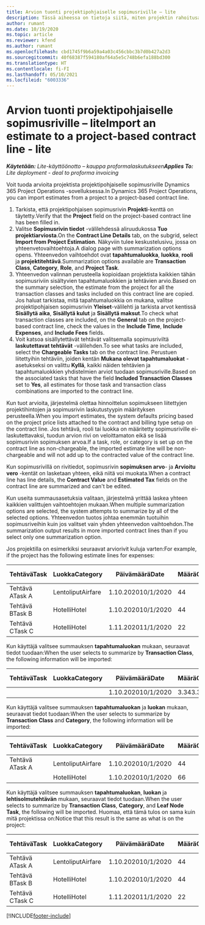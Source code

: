 ```yaml
---
title: Arvion tuonti projektipohjaiselle sopimusriville – lite
description: Tässä aiheessa on tietoja siitä, miten projektin rahoitusarviot tuodaan sopimusriville.
author: rumant
ms.date: 10/19/2020
ms.topic: article
ms.reviewer: kfend
ms.author: rumant
ms.openlocfilehash: cbd1745f9b6a59a4a03c456cbbc3b7d0b427a2d3
ms.sourcegitcommit: 40f68387f594180af64a5e5c748b6efa188bd300
ms.translationtype: HT
ms.contentlocale: fi-FI
ms.lasthandoff: 05/10/2021
ms.locfileid: "6003336"
---
```

# <a name="import-an-estimate-to-a-project-based-contract-line---lite"></a><span data-ttu-id="5de52-103">Arvion tuonti projektipohjaiselle sopimusriville – lite</span><span class="sxs-lookup"><span data-stu-id="5de52-103">Import an estimate to a project-based contract line - lite</span></span>

<span data-ttu-id="5de52-104">_**Käytetään:** Lite-käyttöönotto – kauppa proformalaskutukseen_</span><span class="sxs-lookup"><span data-stu-id="5de52-104">_**Applies To:** Lite deployment - deal to proforma invoicing_</span></span>

<span data-ttu-id="5de52-105">Voit tuoda arvioita projektista projektipohjaiselle sopimusriville Dynamics 365 Project Operations -sovelluksessa.</span><span class="sxs-lookup"><span data-stu-id="5de52-105">In Dynamics 365 Project Operations, you can import estimates from a project to a project-based contract line.</span></span>

1. <span data-ttu-id="5de52-106">Tarkista, että projektipohjaisen sopimusrivin **Projekti**-kenttä on täytetty.</span><span class="sxs-lookup"><span data-stu-id="5de52-106">Verify that the **Project** field on the project-based contract line has been filled in.</span></span>
2. <span data-ttu-id="5de52-107">Valitse **Sopimusrivin tiedot** -välilehdessä aliruudukossa **Tuo projektiarviosta**.</span><span class="sxs-lookup"><span data-stu-id="5de52-107">On the **Contract Line Details** tab, on the subgrid, select **Import from Project Estimation**.</span></span> <span data-ttu-id="5de52-108">Näkyviin tulee keskustelusivu, jossa on yhteenvetovaihtoehtoja.</span><span class="sxs-lookup"><span data-stu-id="5de52-108">A dialog page with summarization options opens.</span></span> <span data-ttu-id="5de52-109">Yhteenvedon vaihtoehdot ovat **tapahtumaluokka**, **luokka**, **rooli** ja **projektitehtävä**.</span><span class="sxs-lookup"><span data-stu-id="5de52-109">Summarization options available are **Transaction Class**, **Category**, **Role**, and **Project Task**.</span></span>
3. <span data-ttu-id="5de52-110">Yhteenvedon valinnan perusteella kopioidaan projektista kaikkien tähän sopimusriviin sisältyvien tapahtumaluokkien ja tehtävien arvio.</span><span class="sxs-lookup"><span data-stu-id="5de52-110">Based on the summary selection, the estimate from the project for all the transaction classes and tasks included on this contract line are copied.</span></span> <span data-ttu-id="5de52-111">Jos haluat tarkistaa, mitä tapahtumaluokkia on mukana, valitse projektipohjaisen sopimusrivin **Yleiset**-välilehti ja tarkista arvot kentissä **Sisällytä aika**, **Sisällytä kulut** ja **Sisällytä maksut**.</span><span class="sxs-lookup"><span data-stu-id="5de52-111">To check what transaction classes are included, on the **General** tab on the project-based contract line, check the values in the **Include Time**, **Include Expenses**, and **Include Fees** fields.</span></span> 
4. <span data-ttu-id="5de52-112">Voit katsoa sisällytettävät tehtävät valitsemalla sopimusriviltä **laskutettavat tehtävät** -välilehden.</span><span class="sxs-lookup"><span data-stu-id="5de52-112">To see what tasks are included, select the **Chargeable Tasks** tab on the contract line.</span></span> <span data-ttu-id="5de52-113">Perustuen liitettyihin tehtäviin, joiden kentän **Mukana olevat tapahtumaluokat** -asetukseksi on valittu **Kyllä**, kaikki näiden tehtävien ja tapahtumaluokkien yhdistelmien arviot tuodaan sopimusriville.</span><span class="sxs-lookup"><span data-stu-id="5de52-113">Based on the associated tasks that have the field **Included Transaction Classes** set to **Yes**, all estimates for those task and transaction class combinations are imported to the contract line.</span></span>

<span data-ttu-id="5de52-114">Kun tuot arvioita, järjestelmä olettaa hinnoittelun sopimukseen liitettyjen projektihintojen ja sopimusrivin laskutustyypin määrityksen perusteella.</span><span class="sxs-lookup"><span data-stu-id="5de52-114">When you import estimates, the system defaults pricing based on the project price lists attached to the contract and billing type setup on the contract line.</span></span> <span data-ttu-id="5de52-115">Jos tehtävä, rooli tai luokka on määritetty sopimusriville ei-laskutettavaksi, tuodun arvion rivi on veloittamaton eikä se lisää sopimusrivin sopimuksen arvoa.</span><span class="sxs-lookup"><span data-stu-id="5de52-115">If a task, role, or category is set up on the contract line as non-chargeable, the imported estimate line will be non-chargeable and will not add up to the contracted value of the contract line.</span></span>

<span data-ttu-id="5de52-116">Kun sopimusrivillä on rivitiedot, sopimusrivin **sopimuksen arvo**- ja **Arvioitu vero** -kentät on lasketaan yhteen, eikä niitä voi muokata.</span><span class="sxs-lookup"><span data-stu-id="5de52-116">When a contract line has line details, the **Contract Value** and **Estimated Tax** fields on the contract line are summarized and can't be edited.</span></span>

<span data-ttu-id="5de52-117">Kun useita summausasetuksia valitaan, järjestelmä yrittää laskea yhteen kaikkien valittujen vaihtoehtojen mukaan.</span><span class="sxs-lookup"><span data-stu-id="5de52-117">When multiple summarization options are selected, the system attempts to summarize by all of the selected options.</span></span> <span data-ttu-id="5de52-118">Yhteenvedon tuotos johtaa enemmän tuotuihin sopimusriveihin kuin jos valitset vain yhden yhteenvedon vaihtoehdon.</span><span class="sxs-lookup"><span data-stu-id="5de52-118">The summarization output results in more imported contract lines than if you select only one summarization option.</span></span>

<span data-ttu-id="5de52-119">Jos projektilla on esimerkiksi seuraavat arviorivit kuluja varten:</span><span class="sxs-lookup"><span data-stu-id="5de52-119">For example, if the project has the following estimate lines for expenses:</span></span>

| <span data-ttu-id="5de52-120">Tehtävä</span><span class="sxs-lookup"><span data-stu-id="5de52-120">Task</span></span> | <span data-ttu-id="5de52-121">Luokka</span><span class="sxs-lookup"><span data-stu-id="5de52-121">Category</span></span> | <span data-ttu-id="5de52-122">Päivämäärä</span><span class="sxs-lookup"><span data-stu-id="5de52-122">Date</span></span> | <span data-ttu-id="5de52-123">Määrä</span><span class="sxs-lookup"><span data-stu-id="5de52-123">Quantity</span></span> | <span data-ttu-id="5de52-124">Yksikköhinta</span><span class="sxs-lookup"><span data-stu-id="5de52-124">Unit price</span></span> | <span data-ttu-id="5de52-125">Summa</span><span class="sxs-lookup"><span data-stu-id="5de52-125">Amount</span></span> |
| --- | --- | --- | --- | --- | --- |
| <span data-ttu-id="5de52-126">Tehtävä A</span><span class="sxs-lookup"><span data-stu-id="5de52-126">Task A</span></span> | <span data-ttu-id="5de52-127">Lentoliput</span><span class="sxs-lookup"><span data-stu-id="5de52-127">Airfare</span></span> | <span data-ttu-id="5de52-128">1.10.2020</span><span class="sxs-lookup"><span data-stu-id="5de52-128">10/1/2020</span></span> | <span data-ttu-id="5de52-129">4</span><span class="sxs-lookup"><span data-stu-id="5de52-129">4</span></span> | <span data-ttu-id="5de52-130">400</span><span class="sxs-lookup"><span data-stu-id="5de52-130">400</span></span> | <span data-ttu-id="5de52-131">1600</span><span class="sxs-lookup"><span data-stu-id="5de52-131">1600</span></span> |
| <span data-ttu-id="5de52-132">Tehtävä B</span><span class="sxs-lookup"><span data-stu-id="5de52-132">Task B</span></span> | <span data-ttu-id="5de52-133">Hotelli</span><span class="sxs-lookup"><span data-stu-id="5de52-133">Hotel</span></span> | <span data-ttu-id="5de52-134">1.10.2020</span><span class="sxs-lookup"><span data-stu-id="5de52-134">10/1/2020</span></span> | <span data-ttu-id="5de52-135">4</span><span class="sxs-lookup"><span data-stu-id="5de52-135">4</span></span> | <span data-ttu-id="5de52-136">200</span><span class="sxs-lookup"><span data-stu-id="5de52-136">200</span></span> | <span data-ttu-id="5de52-137">800</span><span class="sxs-lookup"><span data-stu-id="5de52-137">800</span></span> |
| <span data-ttu-id="5de52-138">Tehtävä C</span><span class="sxs-lookup"><span data-stu-id="5de52-138">Task C</span></span> | <span data-ttu-id="5de52-139">Hotelli</span><span class="sxs-lookup"><span data-stu-id="5de52-139">Hotel</span></span> | <span data-ttu-id="5de52-140">1.11.2020</span><span class="sxs-lookup"><span data-stu-id="5de52-140">11/1/2020</span></span> | <span data-ttu-id="5de52-141">2</span><span class="sxs-lookup"><span data-stu-id="5de52-141">2</span></span> | <span data-ttu-id="5de52-142">200</span><span class="sxs-lookup"><span data-stu-id="5de52-142">200</span></span> | <span data-ttu-id="5de52-143">400</span><span class="sxs-lookup"><span data-stu-id="5de52-143">400</span></span> |

<span data-ttu-id="5de52-144">Kun käyttäjä valitsee summauksen **tapahtumaluokan** mukaan, seuraavat tiedot tuodaan:</span><span class="sxs-lookup"><span data-stu-id="5de52-144">When the user selects to summarize by **Transaction Class**, the following information will be imported:</span></span>

| <span data-ttu-id="5de52-145">Tehtävä</span><span class="sxs-lookup"><span data-stu-id="5de52-145">Task</span></span> | <span data-ttu-id="5de52-146">Luokka</span><span class="sxs-lookup"><span data-stu-id="5de52-146">Category</span></span> | <span data-ttu-id="5de52-147">Päivämäärä</span><span class="sxs-lookup"><span data-stu-id="5de52-147">Date</span></span> | <span data-ttu-id="5de52-148">Määrä</span><span class="sxs-lookup"><span data-stu-id="5de52-148">Quantity</span></span> | <span data-ttu-id="5de52-149">Yksikköhinta</span><span class="sxs-lookup"><span data-stu-id="5de52-149">Unit price</span></span> | <span data-ttu-id="5de52-150">Summa</span><span class="sxs-lookup"><span data-stu-id="5de52-150">Amount</span></span> |
| --- | --- | --- | --- | --- | --- |
| &nbsp; | &nbsp; | <span data-ttu-id="5de52-151">1.10.2020</span><span class="sxs-lookup"><span data-stu-id="5de52-151">10/1/2020</span></span> | <span data-ttu-id="5de52-152">3.34</span><span class="sxs-lookup"><span data-stu-id="5de52-152">3.34</span></span> | <span data-ttu-id="5de52-153">840</span><span class="sxs-lookup"><span data-stu-id="5de52-153">840</span></span> | <span data-ttu-id="5de52-154">2800</span><span class="sxs-lookup"><span data-stu-id="5de52-154">2800</span></span> |

<span data-ttu-id="5de52-155">Kun käyttäjä valitsee summauksen **tapahtumaluokan** ja **luokan** mukaan, seuraavat tiedot tuodaan:</span><span class="sxs-lookup"><span data-stu-id="5de52-155">When the user selects to summarize by **Transaction Class** and **Category**, the following information will be imported:</span></span>

| <span data-ttu-id="5de52-156">Tehtävä</span><span class="sxs-lookup"><span data-stu-id="5de52-156">Task</span></span> | <span data-ttu-id="5de52-157">Luokka</span><span class="sxs-lookup"><span data-stu-id="5de52-157">Category</span></span> | <span data-ttu-id="5de52-158">Päivämäärä</span><span class="sxs-lookup"><span data-stu-id="5de52-158">Date</span></span> | <span data-ttu-id="5de52-159">Määrä</span><span class="sxs-lookup"><span data-stu-id="5de52-159">Quantity</span></span> | <span data-ttu-id="5de52-160">Yksikköhinta</span><span class="sxs-lookup"><span data-stu-id="5de52-160">Unit price</span></span> | <span data-ttu-id="5de52-161">Summa</span><span class="sxs-lookup"><span data-stu-id="5de52-161">Amount</span></span> |
| --- | --- | --- | --- | --- | --- |
| <span data-ttu-id="5de52-162">Tehtävä A</span><span class="sxs-lookup"><span data-stu-id="5de52-162">Task A</span></span> | <span data-ttu-id="5de52-163">Lentoliput</span><span class="sxs-lookup"><span data-stu-id="5de52-163">Airfare</span></span> | <span data-ttu-id="5de52-164">1.10.2020</span><span class="sxs-lookup"><span data-stu-id="5de52-164">10/1/2020</span></span> | <span data-ttu-id="5de52-165">4</span><span class="sxs-lookup"><span data-stu-id="5de52-165">4</span></span> | <span data-ttu-id="5de52-166">400</span><span class="sxs-lookup"><span data-stu-id="5de52-166">400</span></span> | <span data-ttu-id="5de52-167">1600</span><span class="sxs-lookup"><span data-stu-id="5de52-167">1600</span></span> |
| &nbsp;| <span data-ttu-id="5de52-168">Hotelli</span><span class="sxs-lookup"><span data-stu-id="5de52-168">Hotel</span></span> | <span data-ttu-id="5de52-169">1.10.2020</span><span class="sxs-lookup"><span data-stu-id="5de52-169">10/1/2020</span></span> | <span data-ttu-id="5de52-170">6</span><span class="sxs-lookup"><span data-stu-id="5de52-170">6</span></span> | <span data-ttu-id="5de52-171">200</span><span class="sxs-lookup"><span data-stu-id="5de52-171">200</span></span> | <span data-ttu-id="5de52-172">1200</span><span class="sxs-lookup"><span data-stu-id="5de52-172">1200</span></span> |

<span data-ttu-id="5de52-173">Kun käyttäjä valitsee summauksen **tapahtumaluokan**, **luokan** ja **lehtisolmutehtävän** mukaan, seuraavat tiedot tuodaan.</span><span class="sxs-lookup"><span data-stu-id="5de52-173">When the user selects to summarize by **Transaction Class**, **Category**, and **Leaf Node Task**, the following will be imported.</span></span> <span data-ttu-id="5de52-174">Huomaa, että tämä tulos on sama kuin mitä projektissa on:</span><span class="sxs-lookup"><span data-stu-id="5de52-174">Notice that this result is the same as what is on the project:</span></span>

| <span data-ttu-id="5de52-175">Tehtävä</span><span class="sxs-lookup"><span data-stu-id="5de52-175">Task</span></span> | <span data-ttu-id="5de52-176">Luokka</span><span class="sxs-lookup"><span data-stu-id="5de52-176">Category</span></span> | <span data-ttu-id="5de52-177">Päivämäärä</span><span class="sxs-lookup"><span data-stu-id="5de52-177">Date</span></span> | <span data-ttu-id="5de52-178">Määrä</span><span class="sxs-lookup"><span data-stu-id="5de52-178">Quantity</span></span> | <span data-ttu-id="5de52-179">Yksikköhinta</span><span class="sxs-lookup"><span data-stu-id="5de52-179">Unit price</span></span> | <span data-ttu-id="5de52-180">Summa</span><span class="sxs-lookup"><span data-stu-id="5de52-180">Amount</span></span> |
| --- | --- | --- | --- | --- | --- |
| <span data-ttu-id="5de52-181">Tehtävä A</span><span class="sxs-lookup"><span data-stu-id="5de52-181">Task A</span></span> | <span data-ttu-id="5de52-182">Lentoliput</span><span class="sxs-lookup"><span data-stu-id="5de52-182">Airfare</span></span> | <span data-ttu-id="5de52-183">1.10.2020</span><span class="sxs-lookup"><span data-stu-id="5de52-183">10/1/2020</span></span> | <span data-ttu-id="5de52-184">4</span><span class="sxs-lookup"><span data-stu-id="5de52-184">4</span></span> | <span data-ttu-id="5de52-185">400</span><span class="sxs-lookup"><span data-stu-id="5de52-185">400</span></span> | <span data-ttu-id="5de52-186">1600</span><span class="sxs-lookup"><span data-stu-id="5de52-186">1600</span></span> |
| <span data-ttu-id="5de52-187">Tehtävä B</span><span class="sxs-lookup"><span data-stu-id="5de52-187">Task B</span></span> | <span data-ttu-id="5de52-188">Hotelli</span><span class="sxs-lookup"><span data-stu-id="5de52-188">Hotel</span></span> | <span data-ttu-id="5de52-189">1.10.2020</span><span class="sxs-lookup"><span data-stu-id="5de52-189">10/1/2020</span></span> | <span data-ttu-id="5de52-190">4</span><span class="sxs-lookup"><span data-stu-id="5de52-190">4</span></span> | <span data-ttu-id="5de52-191">200</span><span class="sxs-lookup"><span data-stu-id="5de52-191">200</span></span> | <span data-ttu-id="5de52-192">800</span><span class="sxs-lookup"><span data-stu-id="5de52-192">800</span></span> |
| <span data-ttu-id="5de52-193">Tehtävä C</span><span class="sxs-lookup"><span data-stu-id="5de52-193">Task C</span></span> | <span data-ttu-id="5de52-194">Hotelli</span><span class="sxs-lookup"><span data-stu-id="5de52-194">Hotel</span></span> | <span data-ttu-id="5de52-195">1.11.2020</span><span class="sxs-lookup"><span data-stu-id="5de52-195">11/1/2020</span></span> | <span data-ttu-id="5de52-196">2</span><span class="sxs-lookup"><span data-stu-id="5de52-196">2</span></span> | <span data-ttu-id="5de52-197">200</span><span class="sxs-lookup"><span data-stu-id="5de52-197">200</span></span> | <span data-ttu-id="5de52-198">400</span><span class="sxs-lookup"><span data-stu-id="5de52-198">400</span></span> |


[!INCLUDE[footer-include](../../includes/footer-banner.md)]